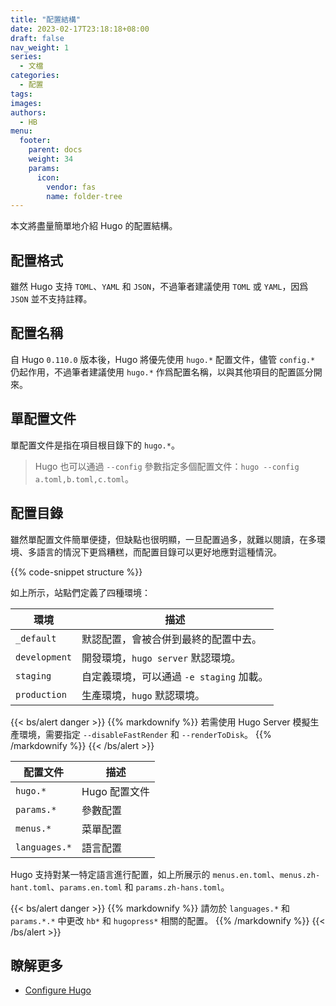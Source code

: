 ```yaml
---
title: "配置結構"
date: 2023-02-17T23:18:18+08:00
draft: false
nav_weight: 1
series:
  - 文檔
categories:
  - 配置
tags:
images:
authors:
  - HB
menu:
  footer:
    parent: docs
    weight: 34
    params:
      icon:
        vendor: fas
        name: folder-tree
---
```


本文將盡量簡單地介紹 Hugo 的配置結構。

<!--more-->

## 配置格式

雖然 Hugo 支持 `TOML`、`YAML` 和 `JSON`，不過筆者建議使用 `TOML` 或 `YAML`，因爲 `JSON` 並不支持註釋。

## 配置名稱

自 Hugo `0.110.0` 版本後，Hugo 將優先使用 `hugo.*` 配置文件，儘管 `config.*` 仍起作用，不過筆者建議使用 `hugo.*` 作爲配置名稱，以與其他項目的配置區分開來。

## 單配置文件

單配置文件是指在項目根目錄下的 `hugo.*`。

> Hugo 也可以通過 `--config` 參數指定多個配置文件：`hugo --config a.toml,b.toml,c.toml`。

## 配置目錄

雖然單配置文件簡單便捷，但缺點也很明顯，一旦配置過多，就難以閱讀，在多環境、多語言的情況下更爲糟糕，而配置目錄可以更好地應對這種情況。

{{% code-snippet structure %}}

如上所示，站點們定義了四種環境：

| 環境          | 描述                                     |
| ------------- | ---------------------------------------- |
| `_default`    | 默認配置，會被合併到最終的配置中去。     |
| `development` | 開發環境，`hugo server` 默認環境。       |
| `staging`     | 自定義環境，可以通過 `-e staging` 加載。 |
| `production`  | 生產環境，`hugo` 默認環境。              |

{{< bs/alert danger >}}
{{% markdownify %}}
若需使用 Hugo Server 模擬生產環境，需要指定 `--disableFastRender` 和 `--renderToDisk`。
{{% /markdownify %}}
{{< /bs/alert >}}

| 配置文件      | 描述          |
| ------------- | ------------- |
| `hugo.*`      | Hugo 配置文件 |
| `params.*`    | 參數配置      |
| `menus.*`     | 菜單配置      |
| `languages.*` | 語言配置      |

Hugo 支持對某一特定語言進行配置，如上所展示的 `menus.en.toml`、`menus.zh-hant.toml`、`params.en.toml` 和 `params.zh-hans.toml`。

{{< bs/alert danger >}}
{{% markdownify %}}
請勿於 `languages.*` 和 `params.*.*` 中更改 `hb*` 和 `hugopress*` 相關的配置。
{{% /markdownify %}}
{{< /bs/alert >}}

## 瞭解更多

* [Configure Hugo](https://gohugo.io/getting-started/configuration/)
